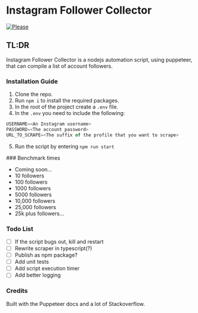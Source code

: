 # Instagram Follower Collector

[![Please](https://img.shields.io/badge/please-buy%20me%20a%20coffee-green)](https://www.buymeacoffee.com/OwATNhIPH)

## TL:DR

Instagram Follower Collector is a nodejs automation script, using puppeteer, that can compile a list of account followers.

### Installation Guide

1. Clone the repo.
2. Run ```npm i``` to install the required packages.
3. In the root of the project create a ```.env``` file.
4. In the ```.env``` you need to include the following:

``` javascript
USERNAME=<An Instagram username>
PASSWORD=<The account password>
URL_TO_SCRAPE=<The suffix of the profile that you want to scrape>
```

5. Run the script by entering ```npm run start```

### Benchmark times

- Coming soon...
- 10 followers
- 100 followers
- 1000 followers
- 5000 followers
- 10,000 followers
- 25,000 followers
- 25k plus followers...

### Todo List

- [ ] If the script bugs out, kill and restart
- [ ] Rewrite scraper in typescript(?)
- [ ] Publish as npm package?
- [ ] Add unit tests
- [ ] Add script execution timer
- [ ] Add better logging

### Credits

Built with the Puppeteer docs and a lot of Stackoverflow.
